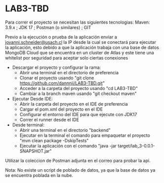 # LAB3-TBD
Para correr el proyecto se necesitan las siguientes tecnologias:
Maven: 3.9.x ; JDK 17 ; Postman (o similares) ; GIT

Previo a la ejecución o prueba de la aplicación enviar a jovanni.schneider@usach.cl la IP desde la cual se conectará para ejecutar la aplicación, esto debido a que la aplicación trabaja con una base de datos MongoDB Cloud que se encuentra en un cluster de Atlas y este tiene una whitelist por seguridad para aceptar solo ciertas conexiones

+ Descargar el proyecto y configurar la rama:
  - Abrir una terminal en el directorio de preferencia
  - Clonar el proyecto usando "git clone https://github.com/dannnii/LAB3-TBD.git"
  - Acceder a la carpeta del proyecto usando "cd LAB3-TBD"
  - Cambiar a la branch maven usando "git checkout maven"
+ Ejecutar Desde IDE:
  - Abrir la carpeta del proyecto en el IDE de preferencia
  - Cargar el pom.xml del proyecto en el IDE
  - Configurar el entorno del IDE para que ejecute con JDK17
  - Correr el runner desde el IDE
+ Desde terminal:
  - Abrir una terminal en el directorio "backend"
  - Ejecutar en la terminal el comando para empaquetar el proyecto "mvn clean package -DskipTests"
  - Ejecutar la aplicación con el comando "java -jar target/lab_3-0.0.1-SNAPSHOT.jar"

Utilizar la coleccion de Postman adjunta en el correo para probar la api.

Nota: No existe un script de poblado de datos, ya que la base de datos ya se encuentra poblada en la nube.
